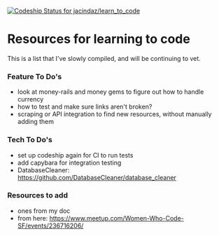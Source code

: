 [ ![Codeship Status for jacindaz/learn_to_code](https://app.codeship.com/projects/0a218900-d880-0134-06ff-228cb92263ec/status?branch=master)](https://app.codeship.com/projects/203214)

# Resources for learning to code
This is a list that I've slowly compiled, and will be continuing to vet.

### Feature To Do's
 * look at money-rails and money gems to figure out how to handle currency
 * how to test and make sure links aren't broken?
 * scraping or API integration to find new resources, without manually adding them

### Tech To Do's
 * set up codeship again for CI to run tests
 * add capybara for integration testing
 * DatabaseCleaner: https://github.com/DatabaseCleaner/database_cleaner

### Resources to add
 * ones from my doc
 * from here: https://www.meetup.com/Women-Who-Code-SF/events/236716206/

